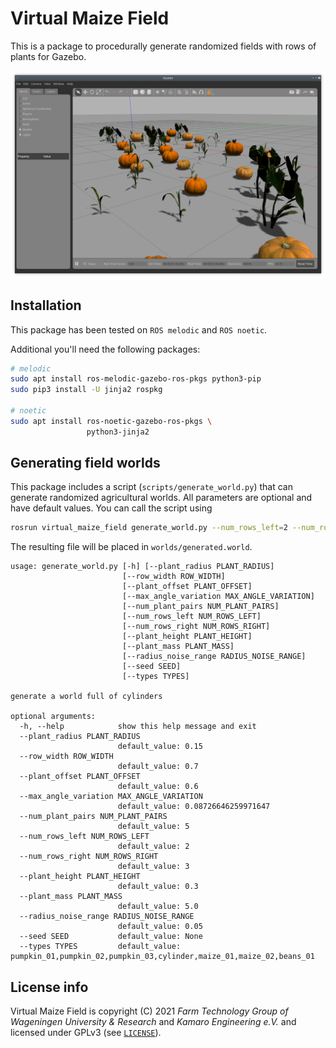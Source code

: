 # Virtual Maize Field
This is a package to procedurally generate randomized fields with rows of plants for Gazebo.

![Screenshot of a generated map with maize plants and pumpkins](./misc/screenshot.png)

## Installation
This package has been tested on `ROS melodic` and `ROS noetic`.

Additional you'll need the following packages:
```bash
# melodic
sudo apt install ros-melodic-gazebo-ros-pkgs python3-pip
sudo pip3 install -U jinja2 rospkg

# noetic
sudo apt install ros-noetic-gazebo-ros-pkgs \
                 python3-jinja2
```

## Generating field worlds
This package includes a script (`scripts/generate_world.py`) that can generate randomized agricultural worlds. All parameters are optional and have default values. You can call the script using
```bash
rosrun virtual_maize_field generate_world.py --num_rows_left=2 --num_rows_right=2 --num_plant_pairs=20 --max_angle_variation=0.15 --types=maize_01,maize_02 --row_width 1.0 --plant_offset 0.5
```
The resulting file will be placed in `worlds/generated.world`.
```
usage: generate_world.py [-h] [--plant_radius PLANT_RADIUS]
                         [--row_width ROW_WIDTH]
                         [--plant_offset PLANT_OFFSET]
                         [--max_angle_variation MAX_ANGLE_VARIATION]
                         [--num_plant_pairs NUM_PLANT_PAIRS]
                         [--num_rows_left NUM_ROWS_LEFT]
                         [--num_rows_right NUM_ROWS_RIGHT]
                         [--plant_height PLANT_HEIGHT]
                         [--plant_mass PLANT_MASS]
                         [--radius_noise_range RADIUS_NOISE_RANGE]
                         [--seed SEED]
                         [--types TYPES]

generate a world full of cylinders

optional arguments:
  -h, --help            show this help message and exit
  --plant_radius PLANT_RADIUS
                        default_value: 0.15
  --row_width ROW_WIDTH
                        default_value: 0.7
  --plant_offset PLANT_OFFSET
                        default_value: 0.6
  --max_angle_variation MAX_ANGLE_VARIATION
                        default_value: 0.08726646259971647
  --num_plant_pairs NUM_PLANT_PAIRS
                        default_value: 5
  --num_rows_left NUM_ROWS_LEFT
                        default_value: 2
  --num_rows_right NUM_ROWS_RIGHT
                        default_value: 3
  --plant_height PLANT_HEIGHT
                        default_value: 0.3
  --plant_mass PLANT_MASS
                        default_value: 5.0
  --radius_noise_range RADIUS_NOISE_RANGE
                        default_value: 0.05
  --seed SEED           default_value: None
  --types TYPES         default_value: pumpkin_01,pumpkin_02,pumpkin_03,cylinder,maize_01,maize_02,beans_01
```

## License info
Virtual Maize Field is copyright (C) 2021 *Farm Technology Group of Wageningen University & Research* and *Kamaro Engineering e.V.* and licensed under GPLv3 (see [`LICENSE`](LICENSE)).
